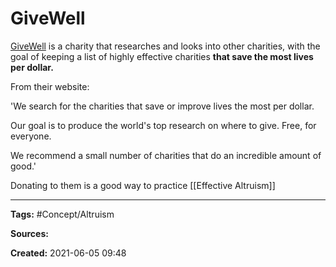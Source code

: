 # GiveWell
[GiveWell](https://www.givewell.org/) is a charity that researches and looks into other charities, with the goal of keeping a list of highly effective charities **that save the most lives per dollar.**

From their website:

'We search for the charities that save or improve lives the most per dollar.

Our goal is to produce the world's top research on where to give. Free, for everyone.

We recommend a small number of charities that do an incredible amount of good.'

Donating to them is a good way to practice [[Effective Altruism]]

---
**Tags:** #Concept/Altruism 

**Sources:**

**Created:** 2021-06-05  09:48